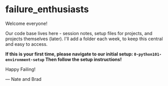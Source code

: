# failure_enthusiasts

Welcome everyone! 

Our code base lives here - session notes, setup files for projects, and projects themselves (later). I'll add a folder each week, to keep this central and easy to access.

**If this is your first time, please navigate to our initial setup:
`0-python101-environment-setup` 
Then follow the setup instructions!**

Happy Failing!

&mdash; Nate and Brad
